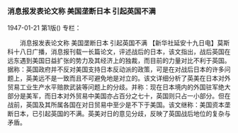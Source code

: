 ### 消息报发表论文称  美国垄断日本  引起英国不满

1947-01-21
第1版()
专栏：

　　消息报发表论文称
    美国垄断日本
    引起英国不满
    【新华社延安十九日电】莫斯科十八日广播，消息报刊载一长篇论文，评述战后的日本，该文指出，战后英国在远东遇到美国日益扩张的势力及其经济上的独裁，而目前的力量对比不利于英国。据称：英国政府并不反对美国支持日本反动派的政策，可是在对战后日本的许多问题上，英美远不是一致而且不可避免地是对立的。该文详细分析了英美在日本对外贸易工业生产水平赔款武装等问题上的分歧。并称：现在日本境内的外国驻军绝大部分是美军，而日本对外贸易中美国亦占百分之七十，英国则只占一小部分。但在战前，英国及其所属各国在对日贸易中至少是不下于美国。该文继称：美国资本垄断日本，已引起英国的不满。英美对日的意见分歧，反映了英国战后地位的复杂与矛盾。
